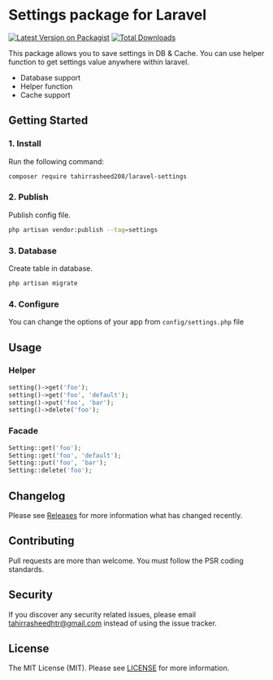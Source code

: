 # Settings package for Laravel

[![Latest Version on Packagist](https://img.shields.io/packagist/v/tahirrasheed208/laravel-settings.svg?style=flat-square)](https://packagist.org/packages/tahirrasheed208/laravel-settings)
[![Total Downloads](https://img.shields.io/packagist/dt/tahirrasheed208/laravel-settings.svg?style=flat-square)](https://packagist.org/packages/tahirrasheed208/laravel-settings)

This package allows you to save settings in DB & Cache. You can use helper function to get settings value anywhere within laravel.

* Database support
* Helper function
* Cache support

## Getting Started

### 1. Install

Run the following command:

```bash
composer require tahirrasheed208/laravel-settings
```

### 2. Publish

Publish config file.

```bash
php artisan vendor:publish --tag=settings
```

### 3. Database

Create table in database.

```bash
php artisan migrate
```

### 4. Configure

You can change the options of your app from `config/settings.php` file

## Usage

### Helper

```php
setting()->get('foo');
setting()->get('foo', 'default');
setting()->put('foo', 'bar');
setting()->delete('foo');
```

### Facade

```php
Setting::get('foo');
Setting::get('foo', 'default');
Setting::put('foo', 'bar');
Setting::delete('foo');
```

## Changelog

Please see [Releases](../../releases) for more information what has changed recently.

## Contributing

Pull requests are more than welcome. You must follow the PSR coding standards.

## Security

If you discover any security related issues, please email tahirrasheedhtr@gmail.com instead of using the issue tracker.

## License

The MIT License (MIT). Please see [LICENSE](LICENSE.md) for more information.

